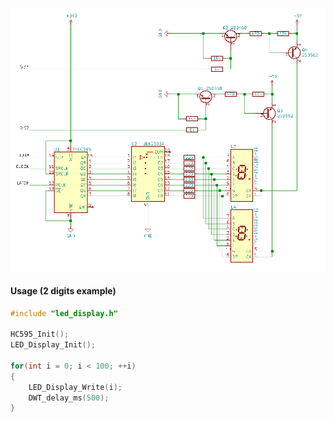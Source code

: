 ![Alt text](schematic.png?raw=true "schematic")

#### Usage (2 digits example)
```c
#include "led_display.h"

HC595_Init();
LED_Display_Init();
	
for(int i = 0; i < 100; ++i)
{
	LED_Display_Write(i);
	DWT_delay_ms(500);
}
	
```